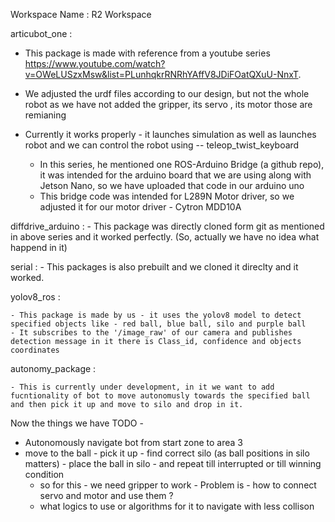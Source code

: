 Workspace Name : R2 Workspace

articubot_one :

  - This package is made with reference from a youtube series https://www.youtube.com/watch?v=OWeLUSzxMsw&list=PLunhqkrRNRhYAffV8JDiFOatQXuU-NnxT.
  - We adjusted the urdf files according to our design, but not the whole robot as we have not added the gripper, its servo , its motor those are remianing

  - Currently it works properly - it launches simulation as well as launches robot and we can control the robot using -- teleop_twist_keyboard

	- In this series, he mentioned one ROS-Arduino Bridge (a github repo), it was intended for the arduino board that we are using along with Jetson Nano, so we have uploaded that code in our arduino uno
	- This bridge code was intended for L289N Motor driver, so we adjusted it for our motor driver - Cytron MDD10A

diffdrive_arduino :
	- This package was directly cloned form git as mentioned in above series and it worked perfectly.
 	(So, actually we have no idea what happend in it)


serial :
	-  This packages is also prebuilt and we cloned it direclty and it worked.

yolov8_ros :

	- This package is made by us - it uses the yolov8 model to detect specified objects like - red ball, blue ball, silo and purple ball
	- It subscribes to the '/image_raw' of our camera and publishes detection message in it there is Class_id, confidence and objects coordinates

autonomy_package :

	- This is currently under development, in it we want to add fucntionality of bot to move autonomusly towards the specified ball and then pick it up and move to silo and drop in it.



Now the things we have TODO - 

- Autonomously navigate bot from start zone to area 3
- move to the ball - pick it up - find correct silo (as ball positions in silo matters) - place the ball in silo - and repeat till interrupted or till winning condition
  	- so for this - we need gripper to work - Problem is - how to connect servo and motor and use them ?
	- what logics to use or algorithms for it to navigate with less collison


